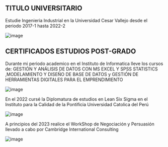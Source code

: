 ## TITULO UNIVERSITARIO 

Estudie Ingenieria Industrial en la Universidad Cesar Vallejo desde el periodo 2017-1 hasta 2022-2 

![image](https://github.com/user-attachments/assets/c91cbc4c-0aaf-405b-8b71-c826f1f7048d)

## CERTIFICADOS ESTUDIOS POST-GRADO 

Durante mi periodo academico en el Instituto de Informatica lleve los cursos de: GESTIÓN Y ANÁLISIS DE DATOS CON MS EXCEL Y SPSS STATISTICS ,MODELAMIENTO Y DISEÑO DE BASE DE DATOS y GESTIÓN DE HERRAMIENTAS DIGITALES PARA EL EMPRENDIMIENTO

![image](https://github.com/user-attachments/assets/87c7b10e-259f-41f5-90b6-609a35b97cc7)

En el 2022 cursé la Diplomatura de estudios en Lean Six Sigma en el Instituto para la Calidad de la Pontificia Universidad Catolica del Perú 

![image](https://github.com/user-attachments/assets/ef3daccb-3dd4-4994-bc60-30faca5a989c)

A principios del 2023 realice el WorkShop de Negociación y Persuasión llevado a cabo por Cambridge International Consulting 

![image](https://github.com/user-attachments/assets/e7c00a2e-2210-473d-a3e4-f652c4cac5b7)
